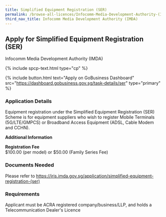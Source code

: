 ```yaml
---
title: Simplified Equipment Registration (SER)
permalink: /browse-all-licences/Infocomm-Media-Development-Authority-(IMDA)/Simplified-Equipment-Registration-(SER)
third_nav_title: Infocomm Media Development Authority (IMDA)
---
```


## Apply for Simplified Equipment Registration (SER)

Infocomm Media Development Authority (IMDA)

{% include spcp-text.html type="cp" %}

{% include button.html text="Apply on GoBusiness Dashboard" src="https://dashboard.gobusiness.gov.sg/task-details/ser" type="primary" %}

<H3>Application Details</H3>

<p>Equipment registration under the Simplified Equipment Registration (SER) Scheme is for equipment suppliers who wish to register Mobile Terminals (5G/LTE/GMPCS) or Broadband Access Equipment (ADSL, Cable Modem and CCHN).</p>

<strong>Additional Information</strong>

<p><strong>Registration Fee</strong><br />$100.00 (per model) or $50.00 (Family Series Fee)</p>

<H3>Documents Needed</H3>

Please refer to <a href="https://iris.imda.gov.sg/application/simplified-equipment-registration-(ser)">https://iris.imda.gov.sg/application/simplified-equipment-registration-(ser)</a>

<H3>Requirements</H3>

Applicant must be ACRA registered company/business/LLP, and holds a Telecommunication Dealer's Licence

